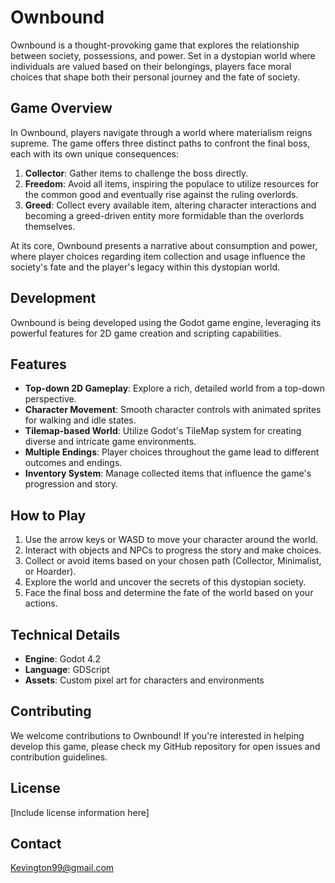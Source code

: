 # Ownbound

Ownbound is a thought-provoking game that explores the relationship between society, possessions, and power. Set in a dystopian world where individuals are valued based on their belongings, players face moral choices that shape both their personal journey and the fate of society.

## Game Overview

In Ownbound, players navigate through a world where materialism reigns supreme. The game offers three distinct paths to confront the final boss, each with its own unique consequences:

1. **Collector**: Gather items to challenge the boss directly.
2. **Freedom**: Avoid all items, inspiring the populace to utilize resources for the common good and eventually rise against the ruling overlords.
3. **Greed**: Collect every available item, altering character interactions and becoming a greed-driven entity more formidable than the overlords themselves.

At its core, Ownbound presents a narrative about consumption and power, where player choices regarding item collection and usage influence the society's fate and the player's legacy within this dystopian world.

## Development

Ownbound is being developed using the Godot game engine, leveraging its powerful features for 2D game creation and scripting capabilities.

## Features

- **Top-down 2D Gameplay**: Explore a rich, detailed world from a top-down perspective.
- **Character Movement**: Smooth character controls with animated sprites for walking and idle states.
- **Tilemap-based World**: Utilize Godot's TileMap system for creating diverse and intricate game environments.
- **Multiple Endings**: Player choices throughout the game lead to different outcomes and endings.
- **Inventory System**: Manage collected items that influence the game's progression and story.

## How to Play

1. Use the arrow keys or WASD to move your character around the world.
2. Interact with objects and NPCs to progress the story and make choices.
3. Collect or avoid items based on your chosen path (Collector, Minimalist, or Hoarder).
4. Explore the world and uncover the secrets of this dystopian society.
5. Face the final boss and determine the fate of the world based on your actions.

## Technical Details

- **Engine**: Godot 4.2
- **Language**: GDScript
- **Assets**: Custom pixel art for characters and environments

## Contributing

We welcome contributions to Ownbound! If you're interested in helping develop this game, please check my GitHub repository for open issues and contribution guidelines.

## License

[Include license information here]

## Contact

Kevington99@gmail.com
